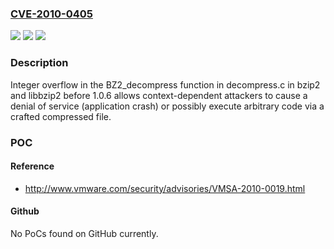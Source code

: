### [CVE-2010-0405](https://cve.mitre.org/cgi-bin/cvename.cgi?name=CVE-2010-0405)
![](https://img.shields.io/static/v1?label=Product&message=n%2Fa&color=blue)
![](https://img.shields.io/static/v1?label=Version&message=n%2Fa&color=blue)
![](https://img.shields.io/static/v1?label=Vulnerability&message=n%2Fa&color=brighgreen)

### Description

Integer overflow in the BZ2_decompress function in decompress.c in bzip2 and libbzip2 before 1.0.6 allows context-dependent attackers to cause a denial of service (application crash) or possibly execute arbitrary code via a crafted compressed file.

### POC

#### Reference
- http://www.vmware.com/security/advisories/VMSA-2010-0019.html

#### Github
No PoCs found on GitHub currently.

